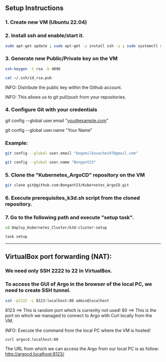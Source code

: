 ## Setup Instructions

### 1. Create new VM (Ubuntu 22.04)
### 2. Install ssh and enable/start it.

```bash
sudo apt-get update ; sudo apt-get -y install ssh -y ; sudo systemctl start ssh ; sudo systemctl enable ssh ; sudo systemctl status ssh
```

### 3. Generate new Public/Private key on the VM
```bash
ssh-keygen -t rsa -b 4096
```
```bash
cat ~/.ssh/id_rsa.pub
```

INFO: Distribute the public key within the Github account.

INFO: This allows us to git pull/push from your repositories.

### 4. Configure Git with your credentials

git config --global user.email "you@example.com"

git config --global user.name "Your Name"

### Example:

```bash
git config --global user.email "bogomilkovachev97@gmail.com"
```
```bash
git config --global user.name "BonganY23"
```

### 5. Clone the "Kubernetes_ArgoCD" repository on the VM

```bash
git clone git@github.com:BonganY23/Kubernetes_ArgoCD.git
```

### 6. Execute prerequisites_k3d.sh script from the cloned repository.
### 7. Go to the following path and execute "setup task".

```bash
cd Deploy_Kubernetes_Cluster/k3d-cluster-setup
```
```bash
task setup
```
---------------------------------------------------------------------------------------------------------------------------------------------------

## VirtualBox port forwarding (NAT):

### We need only SSH 2222 to 22 in VirtualBox.

### To access the GUI of Argo in the browser of the local PC, we need to create SSH tunnel.

```bash
ssh -p2222 -L 8123:localhost:80 admin@localhost
```

8123 ==> This is random port which is currenlty not used! 80 ==> This is the port on which we managed to connect to Argo with Curl locally from the VM.

INFO: Execute the command from the local PC where the VM is hosted!

```bash
curl argocd.localhost:80
```

The URL from which we can access the Argo from our local PC is as follow: http://argocd.localhost:8123/
